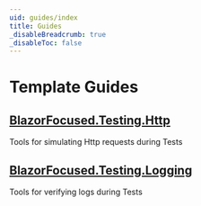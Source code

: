 ```yaml
---
uid: guides/index
title: Guides
_disableBreadcrumb: true
_disableToc: false
---
```


# Template Guides

## [BlazorFocused.Testing.Http](http/index.md)

Tools for simulating Http requests during Tests

## [BlazorFocused.Testing.Logging](logging/index.md)

Tools for verifying logs during Tests
